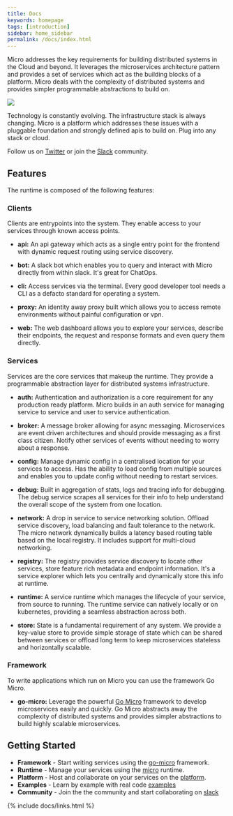 ```yaml
---
title: Docs
keywords: homepage
tags: [introduction]
sidebar: home_sidebar
permalink: /docs/index.html
---
```


Micro addresses the key requirements for building distributed systems in the Cloud and beyond. It leverages the microservices
architecture pattern and provides a set of services which act as the building blocks of a platform. Micro deals
with the complexity of distributed systems and provides simpler programmable abstractions to build on.

<img src="https://micro-community.github.io/website/images/runtime.svg?load" />

Technology is constantly evolving. The infrastructure stack is always changing. Micro is a platform which
addresses these issues with a pluggable foundation and strongly defined apis to build on. Plug into any stack or cloud.

Follow us on [Twitter](https://twitter.com/microhq) or join the [Slack](https://slack.micro.mu) community.

## Features

The runtime is composed of the following features:


### Clients

Clients are entrypoints into the system. They enable access to your services through known access points.

- **api:** An api gateway which acts as a single entry point for the frontend with dynamic request routing using service discovery. 

- **bot:** A slack bot which enables you to query and interact with Micro directly from within slack. It's great for ChatOps.

- **cli:** Access services via the terminal. Every good developer tool needs a CLI as a defacto standard for operating a system. 

- **proxy:** An identity away proxy built which allows you to access remote environments without painful configuration or vpn.

- **web:** The web dashboard allows you to explore your services, describe their endpoints, the request and response formats and even
query them directly.

### Services

Services are the core services that makeup the runtime. They provide a programmable abstraction layer for distributed systems infrastructure.

- **auth:** Authentication and authorization is a core requirement for any production ready platform. Micro builds in an auth service 
for managing service to service and user to service authentication.

- **broker:** A message broker allowing for async messaging. Microservices are event driven architectures and should provide messaging as a first
class citizen. Notify other services of events without needing to worry about a response.

- **config:** Manage dynamic config in a centralised location for your services to access. Has the ability to load config from multiple 
sources and enables you to update config without needing to restart services.

- **debug:** Built in aggregation of stats, logs and tracing info for debugging. The debug service scrapes all services for their info to 
help understand the overall scope of the system from one location. 

- **network:** A drop in service to service networking solution. Offload service discovery, load balancing and fault tolerance to the network.
The micro network dynamically builds a latency based routing table based on the local registry. It includes support for multi-cloud networking.

- **registry:** The registry provides service discovery to locate other services, store feature rich metadata and endpoint information. It's a
service explorer which lets you centrally and dynamically store this info at runtime.

- **runtime:** A service runtime which manages the lifecycle of your service, from source to running. The runtime service can natively locally 
or on kubernetes, providing a seamless abstraction across both.

- **store:** State is a fundamental requirement of any system. We provide a key-value store to provide simple storage of state which can be shared
between services or offload long term to keep microservices stateless and horizontally scalable.

### Framework

To write applications which run on Micro you can use the framework Go Micro.

- **go-micro:** Leverage the powerful [Go Micro](https://github.com/micro/go-micro) framework to develop microservices easily and quickly.
Go Micro abstracts away the complexity of distributed systems and provides simpler abstractions to build highly scalable microservices.

## Getting Started

- **Framework** - Start writing services using the [go-micro](framework.html) framework.
- **Runtime** - Manage your services using the [micro](runtime.html) runtime.
- **Platform** - Host and collaborate on your services on the [platform](platform.html).
- **Examples** - Learn by example with real code [examples](https://github.com/micro/examples)
- **Community** - Join the the community and start collaborating on [slack](https://slack.micro.mu)

{% include docs/links.html %}
